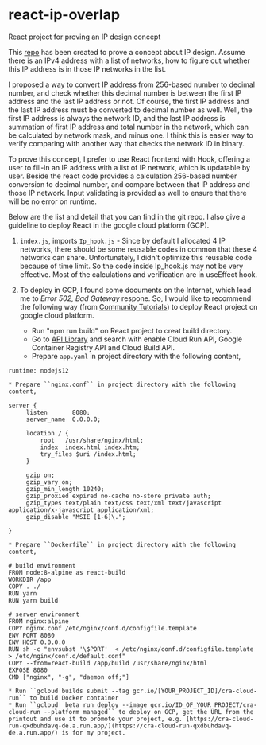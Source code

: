 # react-ip-overlap
React project for proving an IP design concept

This [repo](https://github.com/michaelmong/react-ip-overlap "react-ip-overlap") has been created to prove a concept about IP design. Assume there is an IPv4  address with a list of networks, how to figure out whether this IP address is in those IP networks in the list.

I proposed a way to convert IP address from 256-based number to decimal number, and check whether this decimal number is between the first IP address and the last IP address or not. Of course, the first IP address and the last IP address must be converted to decimal number as well. Well, the first IP address is always the network ID, and the last IP address is summation of first IP address and total number in the network, which can be calculated by network mask, and minus one. I think this is easier way to verify comparing with another way that checks the network ID in binary.

To prove this concept, I prefer to use React frontend with Hook, offering a user to fill-in an IP address with a list of IP network, which is updatable by user. Beside the react code provides a calculation 256-based number conversion to decimal number, and compare between that IP address and those IP network. Input validating is provided as well to ensure that there will be no error on runtime.

Below are the list and detail that you can find in the git repo. I also give a guideline to deploy React in the google cloud platform (GCP).

1. ``index.js``, imports ``Ip_hook.js`` - Since by default I allocated 4 IP networks, there should be some reusable codes in common that these 4 networks can share. Unfortunately, I didn't optimize this reusable code because of time limit. So the code inside Ip_hook.js may not be very effective. Most of the calculations and verification are in useEffect hook.

2. To deploy in GCP, I found some documents on the Internet, which lead me to *Error 502, Bad Gateway* respone. So, I would like to recommend the following way (from [Community Tutorials](https://cloud.google.com/community/tutorials/deploy-react-nginx-cloud-run)) to deploy React project on google cloud platform.
    * Run "npm run build" on React project to creat build directory.
    * Go to [API Library](https://console.cloud.google.com/apis/library?_ga=2.252368201.1577926873.1587893763-322661685.1578156092&project=react-standard-36054799&folder&organizationId) and search with enable Cloud Run API, Google Container Registry API and Cloud Build API.
    * Prepare ``app.yaml`` in project directory with the following content,
```
runtime: nodejs12
```
    * Prepare ``nginx.conf`` in project directory with the following content,
```
server {
     listen       8080;
     server_name  0.0.0.0;

     location / {
         root   /usr/share/nginx/html;
         index  index.html index.htm;
         try_files $uri /index.html;
     }

     gzip on;
     gzip_vary on;
     gzip_min_length 10240;
     gzip_proxied expired no-cache no-store private auth;
     gzip_types text/plain text/css text/xml text/javascript application/x-javascript application/xml;
     gzip_disable "MSIE [1-6]\.";

}
```
    * Prepare ``Dockerfile`` in project directory with the following content,
```
# build environment
FROM node:8-alpine as react-build
WORKDIR /app
COPY . ./
RUN yarn
RUN yarn build

# server environment
FROM nginx:alpine
COPY nginx.conf /etc/nginx/conf.d/configfile.template
ENV PORT 8080
ENV HOST 0.0.0.0
RUN sh -c "envsubst '\$PORT'  < /etc/nginx/conf.d/configfile.template > /etc/nginx/conf.d/default.conf"
COPY --from=react-build /app/build /usr/share/nginx/html
EXPOSE 8080
CMD ["nginx", "-g", "daemon off;"]
```
    * Run ``gcloud builds submit --tag gcr.io/[YOUR_PROJECT_ID]/cra-cloud-run`` to build Docker container
    * Run ``gcloud  beta run deploy --image gcr.io/ID_OF_YOUR_PROJECT/cra-cloud-run --platform managed`` to deploy on GCP, get the URL from the printout and use it to promote your project, e.g. [https://cra-cloud-run-qxdbuhdavq-de.a.run.app/](https://cra-cloud-run-qxdbuhdavq-de.a.run.app/) is for my project.

